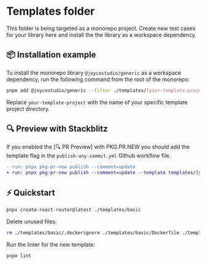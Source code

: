 # Templates folder

This folder is being targeted as a monorepo project. Create new test cases for your library here and install the the library as a workspace dependency.

## 📦 Installation example

To install the monorepo library `@joycostudio/generic` as a workspace dependency, run the following command from the root of the monorepo:

```bash
pnpm add @joycostudio/generic --filter ./templates/[your-template-project]
```

Replace `your-template-project` with the name of your specific template project directory.

## 🔍 Preview with Stackblitz
If you enabled the [🔍 PR Preview] with PKG.PR.NEW you should add the template flag in the `publish-any-commit.yml` Github workflow file.

```diff
- run: pnpx pkg-pr-new publish --comment=update
+ run: pnpx pkg-pr-new publish --comment=update --template templates/[your-template-project]
```

## ⚡️ Quickstart
```bash
pnpx create-react-router@latest ./templates/basic
```

Delete unused files:
```bash
rm ./templates/basic/.dockerignore ./templates/basic/Dockerfile ./templates/basic/README.md
```

Run the linter for the new template:
```bash
pnpm lint
```